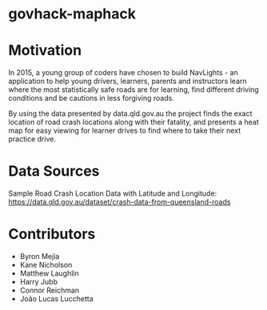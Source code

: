 # govhack-maphack

# Motivation
In 2015, a young group of coders have chosen to build NavLights - an application to help young drivers, learners, parents and instructors learn where the most statistically safe roads are for learning, find different driving conditions and be cautions in less forgiving roads. 

By using the data presented by data.qld.gov.au the project finds the exact location of road crash locations along with their fatality, and presents a heat map for easy viewing for learner drives to find where to take their next practice drive.

# Data Sources
Sample Road Crash Location Data with Latitude and Longitude: https://data.qld.gov.au/dataset/crash-data-from-queensland-roads

# Contributors
* Byron Mejia
* Kane Nicholson
* Matthew Laughlin
* Harry Jubb
* Connor Reichman
* João Lucas Lucchetta
